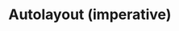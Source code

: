 # Autolayout (imperative)

<div id="example"></div>

<script type="application/javascript">
  new Vue({
    el: '#example',
    template: '<live-code class="full" :template="code" mode="html>iframe" :debounce="200" />',
    data: {
      code: stripIndent(/*html*/`
        <body>
          <base href="${host}" /><script src="./importmap.js"><\/script>

          <style>
              body, html {
                  width: 100%; height: 100%;
                  margin: 0; padding: 0;
                  overflow: hidden;
                  touch-action: none; /* prevent touch drag from scrolling */
              }
          <\/style>

          <script type="module">
              import {
                  AutoLayoutNode,
                  Scene,
                  AmbientLight,
                  PointLight,
                  MixedPlane,
                  Sphere
              } from 'lume'

              const scene = new Scene().set({
                  webgl: true,
              })

              document.body.append(scene)

              const ambientLight = new AmbientLight().set({
                  intensity: 0.1,
              })

              scene.append(ambientLight)

              const pointLight = new PointLight().set({
                  color: "white",
                  position: "300 300 120",
                  size: "0 0 0",
                  castShadow: "true",
                  intensity: "0.5",
                  shadowRadius: 2,
                  distance: 800,
                  shadowBias: -0.01,
              })

              scene.append(pointLight)

              const sphere = new Sphere().set({
                  size: [10, 10, 10],
                  color: "white",
                  receiveShadow: false,
                  castShadow: false,
                  mountPoint: [0.5, 0.5, 0.5],
                  style: "pointer-events: none",
              })

              sphere.setAttribute('has', 'basic-material')
              pointLight.append(sphere)

              const vfl1 = \`
                  //viewport aspect-ratio:3/1 max-height:300
                  H:|-[row:[child1(child2,child5)]-[child2]-[child5]]-|
                  V:|-[row]-|
              \`
              const vfl2 = \`
                  V:|-[child1(child3)]-[child3]-|
                  V:|-[child2(child4)]-[child4]-|
                  V:[child5(child4)]-|
                  |-[child1(child2)]-[child2]-|
                  |-[child3(child4,child5)]-[child4]-[child5]-|
              \`

              const layout = new AutoLayoutNode().set({
                  size: [600, 400],
                  position: "0 0 0",
                  alignPoint: " 0.5 0.5 0",
                  mountPoint: " 0.5 0.5 0",
                  visualFormat: vfl2,
                  style: "background: rgba(0,0,0,0.3)",
              })

              const text = \`
                  This is a paragraph of text to show that it reflows when the
                  size of the layout changes size so that the awesomeness can be
                  observed in its fullness.
              \`

              const child1 = new MixedPlane().set({
                  color: 'deeppink'
              })

              child1.textContent = text
              layout.addToLayout(child1, 'child1')

              const child2 = new MixedPlane().set({
                  color: 'deeppink'
              })

              child2.textContent = text
              layout.addToLayout(child2, 'child2')

              const child3 = new MixedPlane().set({
                  color: 'deeppink'
              })

              child3.textContent = text
              layout.addToLayout(child3, 'child3')

              const child4 = new MixedPlane().set({
                  color: 'deeppink'
              })

              child4.textContent = text
              layout.addToLayout(child4, 'child4')

              const child5 = new MixedPlane().set({
                  color: 'deeppink'
              })

              child5.textContent = text
              layout.addToLayout(child5, 'child5')

              scene.append(layout);

              layout.size = (x,y,z,t) => [ 600+200*Math.sin(t/1000), 400+200*Math.sin(t/1000), z ]

              document.addEventListener('pointermove', e => {
                  e.preventDefault()
                  pointLight.position.x = e.clientX
                  pointLight.position.y = e.clientY
              })

              let lastSize = 'big'
              let size = 'big' // or 'small'

              layout.on('sizechange', ({x, y, z}) => {
                  if (x <= 600) size = 'small'
                  else size = 'big'

                  if (lastSize !== size) {
                      if (size === 'small') layout.visualFormat = vfl1
                      else layout.visualFormat = vfl2
                  }

                  lastSize = size
              })
          <\/script>
        </body>
      `).trim()
    },
  })
</script>
